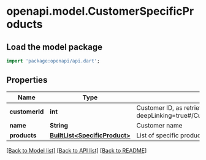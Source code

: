 # openapi.model.CustomerSpecificProducts

## Load the model package
```dart
import 'package:openapi/api.dart';
```

## Properties
Name | Type | Description | Notes
------------ | ------------- | ------------- | -------------
**customerId** | **int** | Customer ID, as retrievable from <a href=\"?deepLinking=true#/Customer/GetAllCustomers\">/api/Customer</a> | [optional] 
**name** | **String** | Customer name | [optional] 
**products** | [**BuiltList&lt;SpecificProduct&gt;**](SpecificProduct.md) | List of specific products for customer | [optional] 

[[Back to Model list]](../README.md#documentation-for-models) [[Back to API list]](../README.md#documentation-for-api-endpoints) [[Back to README]](../README.md)


